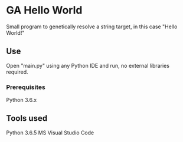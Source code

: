 # GA Hello World

Small program to genetically resolve a string target, in this case "Hello World!" 

## Use

Open "main.py" using any Python IDE and run, no external libraries required.

### Prerequisites
Python 3.6.x

## Tools used
Python 3.6.5
MS Visual Studio Code
